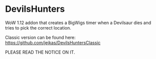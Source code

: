 # DevilsHunters
WoW 1.12 addon that creates a BigWigs timer when a Devilsaur dies and tries to pick the correct location.

Classic version can be found here: https://github.com/jejkas/DevilsHuntersClassic

PLEASE READ THE NOTICE ON IT.
